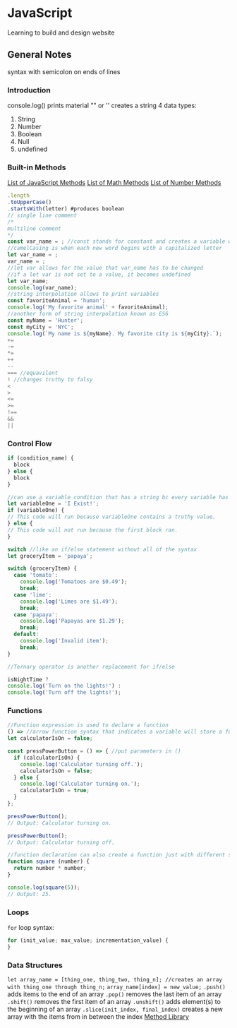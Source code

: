 # JavaScript
Learning to build and design website

## General Notes

syntax with semicolon on ends of lines

### Introduction

console.log() prints material
"" or '' creates a string
4 data types:
1. String
2. Number
3. Boolean
4. Null
5. undefined

### Built-in Methods

[List of JavaScript Methods](https://developer.mozilla.org/en-US/docs/Web/JavaScript/Reference/Global_Objects/String/prototype)
[List of Math Methods](https://developer.mozilla.org/en-US/docs/Web/JavaScript/Reference/Global_Objects/Math)
[List of Number Methods](https://developer.mozilla.org/en-US/docs/Web/JavaScript/Reference/Global_Objects/Number)
```javascript
.length 
.toUpperCase()
.startsWith(letter) #produces boolean
// single line comment
/*
multiline comment
*/
const var_name = ; //const stands for constant and creates a variable with a value that cannot change
//camelCasing is when each new word begins with a capitalized letter
let var_name = ;
var_name = ;
//let var allows for the value that var_name has to be changed
//if a let var is not set to a value, it becomes undefined
let var_name;
console.log(var_name);
//string interpolation allows to print variables
const favoriteAnimal = 'human';
console.log('My favorite animal' + favoriteAnimal);
//another form of string interpolation known as ES6
const myName = 'Hunter';
const myCity = 'NYC';
console.log(`My name is ${myName}. My favorite city is ${myCity}.`);
+=
-=
*=
++
--
=== //equavilent
! //changes truthy to falsy 
<
>
<=
>=
!==
&&
||
```

### Control Flow

```javascript
if (condition_name) {
  block
} else {
  block
}

//can use a variable condition that has a string bc every variable has a truthy or falsy value
let variableOne = 'I Exist!';
if (variableOne) {
// This code will run because variableOne contains a truthy value.
} else {
// This code will not run because the first block ran.
}

switch //like an if/else statement without all of the syntax
let groceryItem = 'papaya';

switch (groceryItem) {
  case 'tomato':
    console.log('Tomatoes are $0.49');
    break;
  case 'lime':
    console.log('Limes are $1.49');
    break;
  case 'papaya':
    console.log('Papayas are $1.29');
    break;
  default:
    console.log('Invalid item');
    break;
}

//Ternary operator is another replacement for if/else

isNightTime ? 
console.log('Turn on the lights!') : 
console.log('Turn off the lights!');
```
### Functions

```javascript
//Function expression is used to declare a function
() => //arrow function syntax that indicates a variable will store a function
let calculatorIsOn = false;

const pressPowerButton = () => { //put parameters in ()
  if (calculatorIsOn) {
    console.log('Calculator turning off.');
    calculatorIsOn = false;
  } else {
    console.log('Calculator turning on.');
    calculatorIsOn = true;
  }
};

pressPowerButton();
// Output: Calculator turning on.

pressPowerButton();
// Output: Calculator turning off.

//function declaration can also create a function just with different syntax
function square (number) {
  return number * number; 
}

console.log(square(5));
// Output: 25.
```

### Loops

`for` loop syntax:

```javascript
for (init_value; max_value; incrementation_value) {
}
```

### Data Structures

`let array_name = [thing_one, thing_two, thing_n]; //creates an array with thing_one through thing_n;`
`array_name[index] = new_value;`
`.push()` adds items to the end of an array
`.pop()` removes the last item of an array
`.shift()` removes the first item of an array
`.unshift()` adds element(s) to the beginning of an array
`.slice(init_index, final_index)` creates a new array with the items from in between the index
[Method Library](https://developer.mozilla.org/en-US/docs/Web/JavaScript/Reference/Global_Objects/Array)
